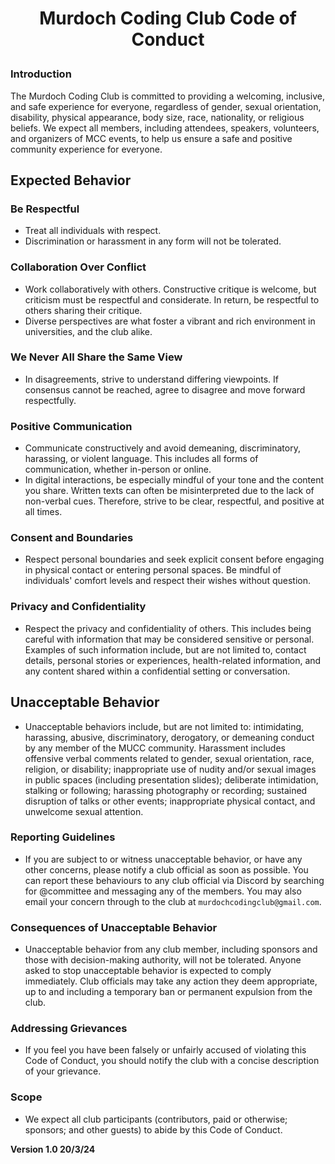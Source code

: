# <p align="center">Murdoch Coding Club Code of Conduct</p>

### Introduction
The Murdoch Coding Club is committed to providing a welcoming, inclusive, and safe experience for everyone, regardless of gender, sexual orientation, disability, physical appearance, body size, race, nationality, or religious beliefs. We expect all members, including attendees, speakers, volunteers, and organizers of MCC events, to help us ensure a safe and positive community experience for everyone.

## Expected Behavior

### Be Respectful

- Treat all individuals with respect. 
- Discrimination or harassment in any form will not be tolerated.

### Collaboration Over Conflict

- Work collaboratively with others. Constructive critique is welcome, but criticism must be respectful and considerate. In return, be respectful to others sharing their critique. 
- Diverse perspectives are what foster a vibrant and rich environment in universities, and the club alike.

### We Never All Share the Same View

- In disagreements, strive to understand differing viewpoints. If consensus cannot be reached, agree to disagree and move forward respectfully.

### Positive Communication

- Communicate constructively and avoid demeaning, discriminatory, harassing, or violent language. This includes all forms of communication, whether in-person or online. 
- In digital interactions, be especially mindful of your tone and the content you share. Written texts can often be misinterpreted due to the lack of non-verbal cues. Therefore, strive to be clear, respectful, and positive at all times.

### Consent and Boundaries

- Respect personal boundaries and seek explicit consent before engaging in physical contact or entering personal spaces. Be mindful of individuals' comfort levels and respect their wishes without question.

### Privacy and Confidentiality

- Respect the privacy and confidentiality of others. This includes being careful with information that may be considered sensitive or personal. Examples of such information include, but are not limited to, contact details, personal stories or experiences, health-related information, and any content shared within a confidential setting or conversation.

## Unacceptable Behavior

- Unacceptable behaviors include, but are not limited to: intimidating, harassing, abusive, discriminatory, derogatory, or demeaning conduct by any member of the MUCC community. Harassment includes offensive verbal comments related to gender, sexual orientation, race, religion, or disability; inappropriate use of nudity and/or sexual images in public spaces (including presentation slides); deliberate intimidation, stalking or following; harassing photography or recording; sustained disruption of talks or other events; inappropriate physical contact, and unwelcome sexual attention.

### Reporting Guidelines

- If you are subject to or witness unacceptable behavior, or have any other concerns, please notify a club official as soon as possible. You can report these behaviours to any club official via Discord by searching for @committee and messaging any of the members. You may also email your concern through to the club at `murdochcodingclub@gmail.com`.

### Consequences of Unacceptable Behavior

- Unacceptable behavior from any club member, including sponsors and those with decision-making authority, will not be tolerated. Anyone asked to stop unacceptable behavior is expected to comply immediately. Club officials may take any action they deem appropriate, up to and including a temporary ban or permanent expulsion from the club.

### Addressing Grievances

- If you feel you have been falsely or unfairly accused of violating this Code of Conduct, you should notify the club with a concise description of your grievance.

### Scope

- We expect all club participants (contributors, paid or otherwise; sponsors; and other guests) to abide by this Code of Conduct.

**Version 1.0	20/3/24**
